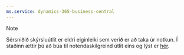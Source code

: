 ```yaml
---
ms.service: dynamics-365-business-central
---
```

> [!NOTE]
> Sérsniðið skýrsluútlit er eldri eiginleiki sem verið er að taka úr notkun. Í staðinn ættir þú að búa til notendaskilgreind útlit eins og lýst er [hér](../ui-get-started-layouts.md).